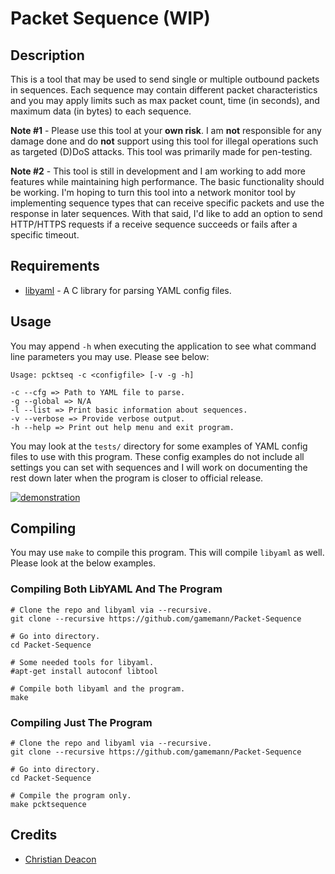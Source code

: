 # Packet Sequence (WIP)
## Description
This is a tool that may be used to send single or multiple outbound packets in sequences. Each sequence may contain different packet characteristics and you may apply limits such as max packet count, time (in seconds), and maximum data (in bytes) to each sequence.

**Note #1** - Please use this tool at your **own risk**. I am **not** responsible for any damage done and do **not** support using this tool for illegal operations such as targeted (D)DoS attacks. This tool was primarily made for pen-testing.

**Note #2** - This tool is still in development and I am working to add more features while maintaining high performance. The basic functionality should be working. I'm hoping to turn this tool into a network monitor tool by implementing sequence types that can receive specific packets and use the response in later sequences. With that said, I'd like to add an option to send HTTP/HTTPS requests if a receive sequence succeeds or fails after a specific timeout.

## Requirements
* [libyaml](https://github.com/yaml/libyaml) - A C library for parsing YAML config files.

## Usage
You may append `-h` when executing the application to see what command line parameters you may use. Please see below:

```
Usage: pcktseq -c <configfile> [-v -g -h]

-c --cfg => Path to YAML file to parse.
-g --global => N/A
-l --list => Print basic information about sequences.
-v --verbose => Provide verbose output.
-h --help => Print out help menu and exit program.
```

You may look at the `tests/` directory for some examples of YAML config files to use with this program. These config examples do not include all settings you can set with sequences and I will work on documenting the rest down later when the program is closer to official release.

[![demonstration](https://g.gflclan.com/3536-11-02-2020-0v94za6v.png)](https://www.youtube.com/watch?v=pLg_WMqwgzg)

## Compiling
You may use `make` to compile this program. This will compile `libyaml` as well. Please look at the below examples.

### Compiling Both LibYAML And The Program
```
# Clone the repo and libyaml via --recursive.
git clone --recursive https://github.com/gamemann/Packet-Sequence

# Go into directory.
cd Packet-Sequence

# Some needed tools for libyaml.
#apt-get install autoconf libtool

# Compile both libyaml and the program.
make
```

### Compiling Just The Program
```
# Clone the repo and libyaml via --recursive.
git clone --recursive https://github.com/gamemann/Packet-Sequence

# Go into directory.
cd Packet-Sequence

# Compile the program only.
make pcktsequence
```

## Credits
* [Christian Deacon](https://github.com/gamemann)